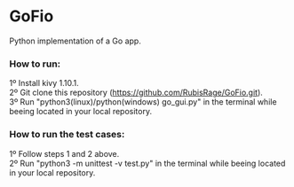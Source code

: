 # GoFio
Python implementation of a Go app.

### How to run:
  1º Install kivy 1.10.1.<br>
  2º Git clone this repository (https://github.com/RubisRage/GoFio.git).<br>
  3º Run "python3(linux)/python(windows) go_gui.py" in the terminal while beeing located in your local repository.<br>
  
### How to run the test cases:
  1º Follow steps 1 and 2 above.<br>
  2º Run "python3 -m unittest -v test.py" in the terminal while beeing located in your local repository.<br>
